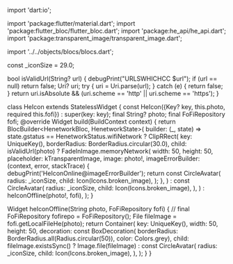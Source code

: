 import 'dart:io';

import 'package:flutter/material.dart';
import 'package:flutter_bloc/flutter_bloc.dart';
import 'package:he_api/he_api.dart';
import 'package:transparent_image/transparent_image.dart';

import '../../objects/blocs/blocs.dart';

const _iconSize = 29.0;

bool isValidUrl(String? url) {
  debugPrint("URLSWHICHCC $url");
  if (url == null) return false;
  Uri? uri;
  try {
    uri = Uri.parse(url);
  } catch (e) {
    return false;
  }
  return uri.isAbsolute && (uri.scheme == 'http' || uri.scheme == 'https');
}

class HeIcon extends StatelessWidget {
  const HeIcon({Key? key, this.photo, required this.fofi}) : super(key: key);
  final String? photo;
  final FoFiRepository fofi;
  @override
  Widget build(BuildContext context) {
    return BlocBuilder<HenetworkBloc, HenetworkState>(
      builder: (_, state) => state.gstatus == HenetworkStatus.wifiNetwork
          ? ClipRRect(
        key: UniqueKey(),
        borderRadius: BorderRadius.circular(30.0),
        child: isValidUrl(photo)
            ? FadeInImage.memoryNetwork(
          width: 50,
          height: 50,
          placeholder: kTransparentImage,
          image: photo!,
          imageErrorBuilder: (context, error, stackTrace) {
            debugPrint('HeIconOnline@imageErrorBuilder');
            return const CircleAvatar(
              radius: _iconSize,
              child: Icon(Icons.broken_image),
            );
          },
        )
            : const CircleAvatar(
          radius: _iconSize,
          child: Icon(Icons.broken_image),
        ),
      )
          : heIconOffline(photo!, fofi),
    );
  }

  Widget heIconOffline(String photo, FoFiRepository fofi) {
    // final FoFiRepository fofirepo = FoFiRepository();
    File fileImage = fofi.getLocalFileHe(photo);
    return Container(
      key: UniqueKey(),
      width: 50,
      height: 50,
      decoration: const BoxDecoration(
          borderRadius: BorderRadius.all(Radius.circular(50)),
          color: Colors.grey),
      child: fileImage.existsSync()
          ? Image.file(fileImage)
          : const CircleAvatar(
        radius: _iconSize,
        child: Icon(Icons.broken_image),
      ),
    );
  }
}
